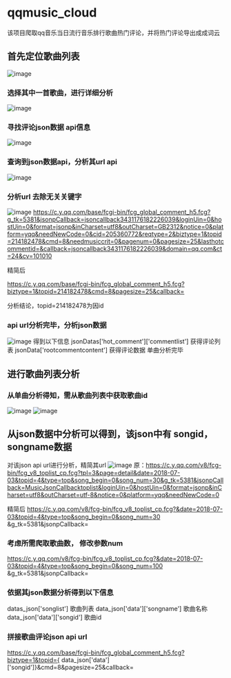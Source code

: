 # qqmusic_cloud
该项目爬取qq音乐当日流行音乐排行歌曲热门评论，并将热门评论导出成成词云

## 首先定位歌曲列表
![image](https://github.com/NoIf96/qqmusic_cloud/blob/master/markdown_imgs/1.png)

### 选择其中一首歌曲，进行详细分析
![image](https://github.com/NoIf96/qqmusic_cloud/blob/master/markdown_imgs/2.png)
 
### 寻找评论json数据 api信息
![image](https://github.com/NoIf96/qqmusic_cloud/blob/master/markdown_imgs/3.png)
### 查询到json数据api，分析其url api
![image](https://github.com/NoIf96/qqmusic_cloud/blob/master/markdown_imgs/4.png)
### 分析url 去除无关关键字
![image](https://github.com/NoIf96/qqmusic_cloud/blob/master/markdown_imgs/5.png)
https://c.y.qq.com/base/fcgi-bin/fcg_global_comment_h5.fcg?g_tk=5381&jsonpCallback=jsoncallback3431176182226039&loginUin=0&hostUin=0&format=jsonp&inCharset=utf8&outCharset=GB2312&notice=0&platform=yqq&needNewCode=0&cid=205360772&reqtype=2&biztype=1&topid=214182478&cmd=8&needmusiccrit=0&pagenum=0&pagesize=25&lasthotcommentid=&callback=jsoncallback3431176182226039&domain=qq.com&ct=24&cv=101010

精简后

https://c.y.qq.com/base/fcgi-bin/fcg_global_comment_h5.fcg?biztype=1&topid=214182478&cmd=8&pagesize=25&callback=

分析结论，topid=214182478为因id
### api url分析完毕，分析json数据
![image](https://github.com/NoIf96/qqmusic_cloud/blob/master/markdown_imgs/6.png)
得到以下信息
jsonDatas['hot_comment']['commentlist']  获得评论列表
jsonData['rootcommentcontent']	获得评论数据
单曲分析完毕

## 进行歌曲列表分析
### 从单曲分析得知，需从歌曲列表中获取歌曲id
![image](https://github.com/NoIf96/qqmusic_cloud/blob/master/markdown_imgs/7.png)
![image](https://github.com/NoIf96/qqmusic_cloud/blob/master/markdown_imgs/8.png)

 

## 从json数据中分析可以得到，该json中有 songid，songname数据
对该json api url进行分析，精简其url
![image](https://github.com/NoIf96/qqmusic_cloud/blob/master/markdown_imgs/9.png)
原：https://c.y.qq.com/v8/fcg-bin/fcg_v8_toplist_cp.fcg?tpl=3&page=detail&date=2018-07-03&topid=4&type=top&song_begin=0&song_num=30&g_tk=5381&jsonpCallback=MusicJsonCallbacktoplist&loginUin=0&hostUin=0&format=jsonp&inCharset=utf8&outCharset=utf-8&notice=0&platform=yqq&needNewCode=0


精简后
https://c.y.qq.com/v8/fcg-bin/fcg_v8_toplist_cp.fcg?&date=2018-07-03&topid=4&type=top&song_begin=0&song_num=30 &g_tk=5381&jsonpCallback=

### 考虑所需爬取歌曲数， 修改参数num
https://c.y.qq.com/v8/fcg-bin/fcg_v8_toplist_cp.fcg?&date=2018-07-03&topid=4&type=top&song_begin=0&song_num=100 &g_tk=5381&jsonpCallback=

### 依据其json数据分析得到以下信息
datas_json['songlist']  歌曲列表
data_json['data']['songname']	  歌曲名称
data_json['data']['songid']  歌曲id

### 拼接歌曲评论json api url
https://c.y.qq.com/base/fcgi-bin/fcg_global_comment_h5.fcg?biztype=1&topid={ data_json['data']['songid']}&cmd=8&pagesize=25&callback=

